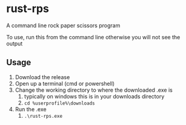 # rust-rps
A command line rock paper scissors program

To use, run this from the command line otherwise you will not see the output

## Usage
1. Download the release
2. Open up a terminal (cmd or powershell)
3. Change the working directory to where the downloaded .exe is
   1. typically on windows this is in your downloads directory
   2. `cd %userprofile%\downloads`
4. Run the .exe
   1. `.\rust-rps.exe`